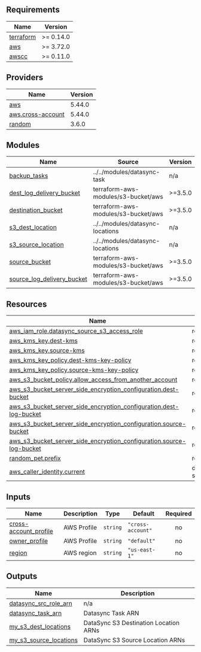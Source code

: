 ## Requirements

| Name | Version |
|------|---------|
| <a name="requirement_terraform"></a> [terraform](#requirement\_terraform) | >= 0.14.0 |
| <a name="requirement_aws"></a> [aws](#requirement\_aws) | >= 3.72.0 |
| <a name="requirement_awscc"></a> [awscc](#requirement\_awscc) | >= 0.11.0 |

## Providers

| Name | Version |
|------|---------|
| <a name="provider_aws"></a> [aws](#provider\_aws) | 5.44.0 |
| <a name="provider_aws.cross-account"></a> [aws.cross-account](#provider\_aws.cross-account) | 5.44.0 |
| <a name="provider_random"></a> [random](#provider\_random) | 3.6.0 |

## Modules

| Name | Source | Version |
|------|--------|---------|
| <a name="module_backup_tasks"></a> [backup\_tasks](#module\_backup\_tasks) | ../../modules/datasync-task | n/a |
| <a name="module_dest_log_delivery_bucket"></a> [dest\_log\_delivery\_bucket](#module\_dest\_log\_delivery\_bucket) | terraform-aws-modules/s3-bucket/aws | >=3.5.0 |
| <a name="module_destination_bucket"></a> [destination\_bucket](#module\_destination\_bucket) | terraform-aws-modules/s3-bucket/aws | >=3.5.0 |
| <a name="module_s3_dest_location"></a> [s3\_dest\_location](#module\_s3\_dest\_location) | ../../modules/datasync-locations | n/a |
| <a name="module_s3_source_location"></a> [s3\_source\_location](#module\_s3\_source\_location) | ../../modules/datasync-locations | n/a |
| <a name="module_source_bucket"></a> [source\_bucket](#module\_source\_bucket) | terraform-aws-modules/s3-bucket/aws | >=3.5.0 |
| <a name="module_source_log_delivery_bucket"></a> [source\_log\_delivery\_bucket](#module\_source\_log\_delivery\_bucket) | terraform-aws-modules/s3-bucket/aws | >=3.5.0 |

## Resources

| Name | Type |
|------|------|
| [aws_iam_role.datasync_source_s3_access_role](https://registry.terraform.io/providers/hashicorp/aws/latest/docs/resources/iam_role) | resource |
| [aws_kms_key.dest-kms](https://registry.terraform.io/providers/hashicorp/aws/latest/docs/resources/kms_key) | resource |
| [aws_kms_key.source-kms](https://registry.terraform.io/providers/hashicorp/aws/latest/docs/resources/kms_key) | resource |
| [aws_kms_key_policy.dest-kms-key-policy](https://registry.terraform.io/providers/hashicorp/aws/latest/docs/resources/kms_key_policy) | resource |
| [aws_kms_key_policy.source-kms-key-policy](https://registry.terraform.io/providers/hashicorp/aws/latest/docs/resources/kms_key_policy) | resource |
| [aws_s3_bucket_policy.allow_access_from_another_account](https://registry.terraform.io/providers/hashicorp/aws/latest/docs/resources/s3_bucket_policy) | resource |
| [aws_s3_bucket_server_side_encryption_configuration.dest-bucket](https://registry.terraform.io/providers/hashicorp/aws/latest/docs/resources/s3_bucket_server_side_encryption_configuration) | resource |
| [aws_s3_bucket_server_side_encryption_configuration.dest-log-bucket](https://registry.terraform.io/providers/hashicorp/aws/latest/docs/resources/s3_bucket_server_side_encryption_configuration) | resource |
| [aws_s3_bucket_server_side_encryption_configuration.source-bucket](https://registry.terraform.io/providers/hashicorp/aws/latest/docs/resources/s3_bucket_server_side_encryption_configuration) | resource |
| [aws_s3_bucket_server_side_encryption_configuration.source-log-bucket](https://registry.terraform.io/providers/hashicorp/aws/latest/docs/resources/s3_bucket_server_side_encryption_configuration) | resource |
| [random_pet.prefix](https://registry.terraform.io/providers/hashicorp/random/latest/docs/resources/pet) | resource |
| [aws_caller_identity.current](https://registry.terraform.io/providers/hashicorp/aws/latest/docs/data-sources/caller_identity) | data source |

## Inputs

| Name | Description | Type | Default | Required |
|------|-------------|------|---------|:--------:|
| <a name="input_cross-account_profile"></a> [cross-account\_profile](#input\_cross-account\_profile) | AWS Profile | `string` | `"cross-account"` | no |
| <a name="input_owner_profile"></a> [owner\_profile](#input\_owner\_profile) | AWS Profile | `string` | `"default"` | no |
| <a name="input_region"></a> [region](#input\_region) | AWS region | `string` | `"us-east-1"` | no |

## Outputs

| Name | Description |
|------|-------------|
| <a name="output_datasync_src_role_arn"></a> [datasync\_src\_role\_arn](#output\_datasync\_src\_role\_arn) | n/a |
| <a name="output_datasync_task_arn"></a> [datasync\_task\_arn](#output\_datasync\_task\_arn) | Datasync Task ARN |
| <a name="output_my_s3_dest_locations"></a> [my\_s3\_dest\_locations](#output\_my\_s3\_dest\_locations) | DataSync S3 Destination Location ARNs |
| <a name="output_my_s3_source_locations"></a> [my\_s3\_source\_locations](#output\_my\_s3\_source\_locations) | DataSync S3 Source Location ARNs |
